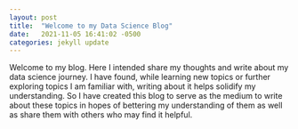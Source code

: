 ```yaml
---
layout: post
title:  "Welcome to my Data Science Blog"
date:   2021-11-05 16:41:02 -0500
categories: jekyll update
---
```


Welcome to my blog. Here I intended share my thoughts and write about my data science journey. I have found, while learning new topics or further exploring topics I am familiar with, writing about it helps solidify my understanding. So I have created this blog to serve as the medium to write about these topics in hopes of bettering my understanding of them as well as share them with others who may find it helpful.   

